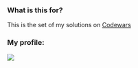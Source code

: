 ### What is this for?
This is the set of my solutions on [Codewars][cw]

### My profile:
<a href="https://codewars.com/users/ozgeldi">
    <img src="https://codewars.com/users/ozgeldi/badges/large">
</a>

[cw]: [https://codewars.com]
